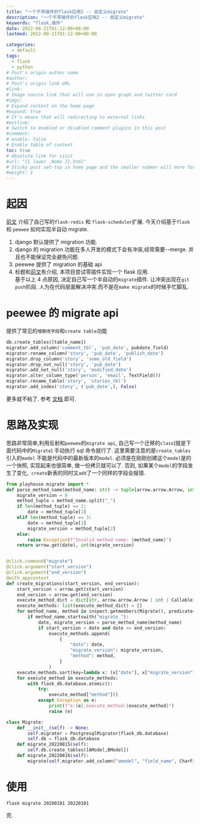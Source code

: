```yaml
---
title: "一个不带插件的flask应用2 -- 自定义migrate"
description: "一个不带插件的flask应用2 -- 自定义migrate"
keywords: "flask,插件"
date: 2022-08-21T01:12:00+08:00
lastmod: 2022-08-21T01:12:00+08:00

categories:
  - default
tags:
  - flask
  - python
# Post's origin author name
#author:
# Post's origin link URL
#link:
# Image source link that will use in open graph and twitter card
#imgs:
# Expand content on the home page
#expand: true
# It's means that will redirecting to external links
#extlink:
# Switch to enabled or disabled comment plugins in this post
#comment:
# enable: false
# Enable table of content
toc: true
# Absolute link for visit
#url: "{{ lower .Name }}.html"
# Sticky post set-top in home page and the smaller nubmer will more forward.
#weight: 1
---
```


# 起因

[前文](https://chaleaoch.com/post/%E4%B8%80%E4%B8%AA%E4%B8%8D%E5%B8%A6%E6%8F%92%E4%BB%B6%E7%9A%84flask%E5%BA%94%E7%94%A8/ "一个不带插件的flask应用") 介绍了自己写的`flask-redis` 和 `flask-scheduler`扩展. 今天介绍基于`flask` 和 `peewee` 如何实现半自动 migrate.

1. django 默认提供了 migration 功能.
2. django 的 migration 功能在多人开发的模式下会有冲突,经常需要--merge. 并且也不能保证完全避免问题.
3. peewee 提供了 migration 的基础 api
4. 标题和[前文](https://chaleaoch.com/post/%E4%B8%80%E4%B8%AA%E4%B8%8D%E5%B8%A6%E6%8F%92%E4%BB%B6%E7%9A%84flask%E5%BA%94%E7%94%A8/ "一个不带插件的flask应用")有介绍, 本项目尝试零插件实现一个 flask 应用.
   <br />
   基于以上 4 点原因, 决定自己写一个半自动的`migrate`插件. 让冲突出现在`git push`阶段. 人为在代码层面解决冲突.而不是在`make migrate`的时候手忙脚乱.

# peewee 的 migrate api

提供了常见的`增删改字段`和`create table`功能

```python
db.create_tables([table_name])
migrator.add_column('comment_tbl', 'pub_date', pubdate_field)
migrator.rename_column('story', 'pub_date', 'publish_date')
migrator.drop_column('story', 'some_old_field')
migrator.drop_not_null('story', 'pub_date')
migrator.add_not_null('story', 'modified_date')
migrator.alter_column_type('person', 'email', TextField())
migrator.rename_table('story', 'stories_tbl')
migrator.add_index('story', ('pub_date',), False)
```

更多就不粘了. 参考 [文档](http://docs.peewee-orm.com/en/latest/peewee/playhouse.html#supported-operations) 即可.

# 思路及实现

思路非常简单,利用反射和`peewee`的`migrate api`, 自己写一个迁移的`class`(就是下面代码中的`Migrate`) 手动执行 sql 命令就行了.
这里需要注意的是`create_tables` 引入的`model` 不能是代码中的最新版本的`model`. 必须是在刚刚创建这个`model`是的一个快照, 实现起来也很简单, 做一份拷贝就可以了.
否则, 如果某个`model`的字段发生了变化,` create`新表的同时又`add`了一个同样的字段会报错.

```python
from playhouse.migrate import *
def parse_method_name(method_name: str) -> tuple[arrow.arrow.Arrow, int]:
    migrate_version = 0
    method_tuple = method_name.split("_")
    if len(method_tuple) == 2:
        date = method_tuple[1]
    elif len(method_tuple) == 3:
        date = method_tuple[1]
        migrate_version = method_tuple[2]
    else:
        raise Exception(f"Invalid method name: {method_name}")
    return arrow.get(date), int(migrate_version)


@click.command("migrate")
@click.argument("start_version")
@click.argument("end_version")
@with_appcontext
def create_migrations(start_version, end_version):
    start_version = arrow.get(start_version)
    end_version = arrow.get(end_version)
    execute_method_dict = dict[str, arrow.arrow.Arrow | int | Callable]
    execute_methods: list(execute_method_dict) = []
    for method_name, method in inspect.getmembers(Migrate(), predicate=inspect.ismethod):
        if method_name.startswith("migrate_"):
            date, migrate_version = parse_method_name(method_name)
            if start_version < date and date <= end_version:
                execute_methods.append(
                    {
                        "date": date,
                        "migrate_version": migrate_version,
                        "method": method,
                    }
                )
    execute_methods.sort(key=lambda x: (x["date"], x["migrate_version"]))
    for execute_method in execute_methods:
        with flask_db.database.atomic():
            try:
                execute_method["method"]()
            except Exception as e:
                print(f"e:{e},execute_method:{execute_method}")
                raise (e)

class Migrate:
    def __init__(self) -> None:
        self.migrator = PostgresqlMigrator(flask_db.database)
        self.db = flask_db.database
    def migrate_20220815(self):
        self.db.create_tables([AModel,BModel])
    def migrate_20220816(self):
        migrate(self.migrator.add_column("amodel", "field_name", CharField(max_length=255, null=True)))
```

# 使用

`flask migrate 20200101 20220101`

完.
